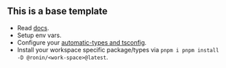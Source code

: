 ## This is a base template
- Read [docs](https://ronin.co/docs).
- Setup env vars.
- Configure your [automatic-types and tsconfig](https://ronin.co/docs/automatic-types).
- Install your workspace specific package/types via `pnpm i pnpm install -D @ronin/<work-space>@latest`.